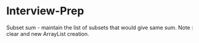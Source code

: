 # Interview-Prep
Subset sum - maintain the list of subsets that would give same sum. Note : clear and new ArrayList creation.
